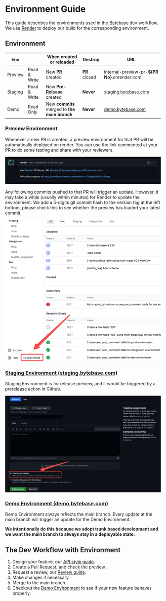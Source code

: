 # Environment Guide

This guide describes the environments used in the Bytebase dev workflow. We use [Render](https://render.com/) to deploy our build for the corresponding environment.

## Environment

| Env     |              | When created or reloaded                      | Destroy       | URL                                           |
| ------- | ------------ | --------------------------------------------- | ------------- | ----------------------------------------------|
| Preview | Read & Write | New **PR** created                            | **PR** closed | internal-preview-pr-**${PR No}**.onrender.com |
| Staging | Read & Write | New **Pre-Release** created                   | **Never**     | [staging.bytebase.com](staging.bytebase.com)  |
| Demo    | Read Only    | New **commits** merged to **the main branch** | **Never**     | [demo.bytebase.com](demo.bytebase.com)        |

### Preview Environment

Whenever a new PR is created, a preview environment for that PR will be automatically deployed on render.
You can use the link commented at your PR to do some testing and share with your reviewers.

![Screenshot](https://raw.githubusercontent.com/bytebase/bytebase/main/docs/assets/preview-env1.png)

Any following commits pushed to that PR will trigger an update. However, it may take a while (usually within minutes) for Render to update the environment. We add a 5-digits git commit hash to the version tag at the left bottom, please check this to see whether the preview has loaded your latest commit.

![Screenshot](https://raw.githubusercontent.com/bytebase/bytebase/main/docs/assets/preview-env2.png)

### [Staging Environment (staging.bytebase.com)](https://staging.bytebase.com)

Staging Environment is for release preview, and it would be triggered by a prerelease action in Github.

![Screenshot](https://raw.githubusercontent.com/bytebase/bytebase/main/docs/assets/staging-env1.png)

### [Demo Environment (demo.bytebase.com)](https://demo.bytebase.com)

Demo Environment always reflects the main branch. Every update at the main branch will trigger an update for the Demo Environment. 

**We intentionally do this because we adopt trunk based development and we want the main branch to always stay in a deployable state.**

## The Dev Workflow with Environment

1. Design your feature, our [API style guide](https://github.com/bytebase/bytebase/blob/main/docs/coding-guide.md).
2. Create a Pull Request, and check the preview.
3. Request a review, our [Review guide](https://github.com/bytebase/bytebase/blob/main/docs/code-review-guide.md).
4. Make changes if necessary.
5. Merge to the main branch.
6. Checkout the [Demo Environment](https://demo.bytebase.com/) to see if your new feature behaves properly.
